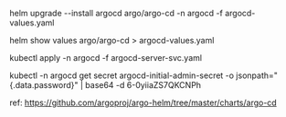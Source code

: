helm upgrade --install argocd argo/argo-cd -n argocd -f argocd-values.yaml

helm show values argo/argo-cd > argocd-values.yaml

kubectl apply -n argocd -f argocd-server-svc.yaml

kubectl -n argocd get secret argocd-initial-admin-secret -o jsonpath="{.data.password}" | base64 -d
6-0yiiaZS7QKCNPh


ref:
https://github.com/argoproj/argo-helm/tree/master/charts/argo-cd
